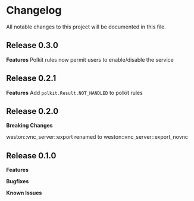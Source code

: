 # Changelog

All notable changes to this project will be documented in this file.

## Release 0.3.0

**Features**
Polkit rules now permit users to enable/disable the service

## Release 0.2.1

**Features**
Add `polkit.Result.NOT_HANDLED` to polkit rules

## Release 0.2.0

**Breaking Changes**

weston::vnc_server::export renamed to weston::vnc_server::export_novnc

## Release 0.1.0

**Features**

**Bugfixes**

**Known Issues**

